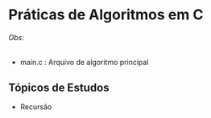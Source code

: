 # Práticas de Algoritmos em C

###### Obs:

-   main.c : Arquivo de algoritmo principal

## Tópicos de Estudos

-   Recursão